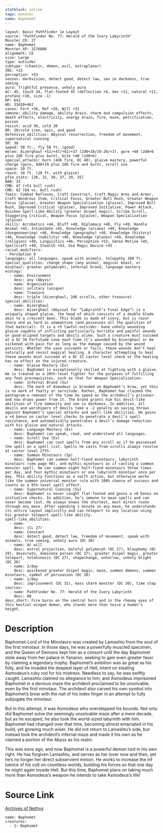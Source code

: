 ```yaml
---
statblock: inline
tags: monster
name: Baphomet
---
```

```statblock
layout: Basic Pathfinder 1e Layout
source: "Pathfinder No. 77: Herald of the Ivory Labyrinth"
Monster_CR: 27
name: Baphomet
Monster_XP: 3276800
alignment: CE
size: Large
type: outsider
subtype: (chaotic, demon, evil, extraplanar)
INI: +23
perception: +53
senses: darkvision, detect good, detect law, see in darkness, true seeing
aura: frightful presence, unholy aura
AC: 45, touch 34, flat-footed 45 (deflection +4, dex +11, natural +11, profane +10, size -1)
HP: 643
HD: 33d10+462
saves: Fort +36, Ref +26, Will +31
immune: ability damage, ability drain, charm and compulsion effects, death effects, electricity, energy drain, fire, maze, petrification, poison
resist: acid 30, cold 30
DR: 20/cold iron, epic, and good
defensive_abilities: Abyssal resurrection, freedom of movement, supernatural cunning
SR: 38
speed: 50 ft., fly 50 ft. (good)
melee: Aizerghaul +52/+47/+42/+37 (2d8+28/19-20/×3), gore +40 (2d8+6 plus 2d6 fire plus burn), bite +40 (1d8+6)
special_attacks: burn (4d6 fire, DC 40), glaive mastery, powerful charge (gore, 4d8+19 plus 2d6 fire and burn), scroll use
space: 10 ft.
reach: 10 ft. (20 ft. with glaive)
pf1e_stats: [36, 32, 38, 37, 29, 35]
BAB: 33
CMB: 47 (+51 bull rush)
CMD: 82 (84 vs. bull rush)
feats: Combat Reflexes, Craft Construct, Craft Magic Arms and Armor, Craft Wondrous Item, Critical Focus, Greater Bull Rush, Greater Weapon Focus (glaive), Greater Weapon Specialization (glaive), Improved Bull Rush, Improved Critical (glaive), Improved Initiative, Power Attack, Quicken Spell-Like Ability (greater dispel magic), Scribe Scroll, Staggering Critical, Weapon Focus (glaive), Weapon Specialization (glaive)
skills: Acrobatics +44, Bluff +48, Diplomacy +48, Fly +49, Handle Animal +45, Intimidate +45, Knowledge (arcana) +49, Knowledge (dungeoneering) +46, Knowledge (geography) +46, Knowledge (history) +46, Knowledge (nobility) +46, Knowledge (planes) +49, Knowledge (religion) +49, Linguistics +46, Perception +53, Sense Motive +45, Spellcraft +49, Stealth +43, Use Magic Device +45
racial_modifiers:
- Perception 8
languages: all languages, speak with animals, telepathy 300 ft.
special_qualities: change shape (any animal, magical beast, or minotaur; greater polymorph), infernal brand, language mastery
ecology:
  - name: Environment
    desc: any (Abyss)
  - name: Organisation
    desc: solitary (unique)
  - name: Treasure
    desc: triple (Aizerghaul, 2d6 scrolls, other treasure)
special_abilities:
  - name: Aizerghaul
    desc: Aizerghaul (Abyssal for ”Labyrinth’s Final Edge”) is a uniquely shaped glaive, the head of which consists of a double blade akin to a crescent moon. This blade is made of ivory, but is razor sharp and as hard as adamantine (and possesses all the qualities of that material). It is a +5 lawful-outsider- bane unholy wounding glaive capable of inflicting particularly horrible and painful wounds on good-aligned targets and devils alike. Such a creature must succeed at a DC 38 Fortitude save each time it’s wounded by Aizerghaul or be sickened with pain for as long as the damage caused by the wound persists. Whether the save succeeds or fails, these wounds don’t heal naturally and resist magical healing. A character attempting to heal these wounds must succeed at a DC 32 caster level check or the healing has no effect on the injured creature.
  - name: Glaive Mastery (Ex)
    desc: Baphomet is exceptionally skilled at fighting with a glaive. He is treated as a 20th-level fighter for the purposes of fulfilling any feat prerequisites, such as that for Weapon Specialization.
  - name: Infernal Brand (Su)
    desc: The mark of Asmodeus is branded on Baphomet’s brow, yet this is no mark of fealty or servitude. Rather, Baphomet has claimed the pentagram-a remnant of the time he spend as the archdevil’s prisoner-and now draws power from it. The brand grants him his devil-like abilities of fire immunity and see in darkness. In addition, all devils and worshipers of devils take a -2 penalty on saving throws against Baphomet’s special attacks and spell-like abilities. He gains a +4 bonus on caster level checks to penetrate a devil’s spell resistance, and automatically penetrates a devil’s damage reduction with his glaive and natural attacks.
  - name: Language Mastery (Ex)
    desc: Baphomet can speak, read, and understand all languages.
  - name: Scroll Use (Ex)
    desc: Baphomet can cast spells from any scroll as if he possessed the spell on a spell list. Spells he casts from scrolls always resolve at caster level 27th.
  - name: Summon Minotaurs (Sp)
    desc: Baphomet can summon half-fiend minotaurs, labyrinth minotaurs (see page 90), and mythic minotaurs as if casting a summon monster spell. He can summon eight half-fiend minotaurs three times per day, and four mythic minotaurs or one labyrinth minotaur once per day. This ability functions as a swift action, but otherwise works like the summon universal monster rule with 100% chance of success and counts as a 9th-level spell effect.
  - name: Supernatural Cunning (Su)
    desc: Baphomet is never caught flat-footed and gains a +8 bonus on initiative checks. In addition, he’s immune to maze spells and can never become lost. He always knows the shortest, most direct route through any maze. After spending 1 minute in any maze, he understands its entire layout implicitly and can teleport to any location using his greater teleport spell-like ability.
spell-like_abilities:
  - name:
    desc: (CL 27)
  - name: Constant
    desc: detect good, detect law, freedom of movement, speak with animals, true seeing, unholy aura (DC 30)
  - name: At will
    desc: astral projection, baleful polymorph (DC 27), blasphemy (DC 29), desecrate, dominate person (DC 27), greater dispel magic, greater teleport, telekinesis (DC 27), shapechange, unhallow, unholy blight (DC 26)
  - name: 3/day
    desc: quickened greater dispel magic, maze, summon demons, summon minotaurs, symbol of persuasion (DC 28)
  - name: 1/day
    desc: imprisonment (DC 31), mass charm monster (DC 30), time stop
sources:
  - name: Pathfinder No. 77: Herald of the Ivory Labyrinth
    desc: 88
desc_short: Fire burns on the central horn and in the rheumy eyes of this bestial winged demon, who stands more than twice a human’s height.
```
# Description
Baphomet-Lord of the Minotaurs-was created by Lamashtu from the soul of the first minotaur. In those days, he was a powerfully muscled specimen, and the Queen of Demons kept him as a consort until the day Baphomet stole away from her palace in Yanaron, seeking to gain even greater favor by claiming a legendary trophy. Baphomet’s ambition was as great as his folly, and he invaded the deepest layer of Hell, intent on stealing Asmodeus’s ruby rod for his mistress. Needless to say, he was swiftly caught. Lamashtu claimed no allegiance to him, and Asmodeus imprisoned Baphomet in a devious maze the archdevil proclaimed to be unsolvable, even by the first minotaur. The archdevil also carved his own symbol into Baphomet’s brow with the nail of his index finger in an attempt to fully subjugate the minotaur.

But in this attempt, it was Asmodeus who overstepped his bounds. Not only did Baphomet solve the seemingly unsolvable maze after a mere decade, but as he escaped, he also took the world-sized labyrinth with him. Baphomet had changed over that time, becoming almost emaciated in his build, yet growing much wiser. He did not return to Lamashtu’s side, but instead took the archdevil’s infernal maze and made it his own as he claimed a portion of the Abyss as his realm.

This was eons ago, and now Baphomet is a powerful demon lord in his own right. He has forgiven Lamashtu, and serves as her lover now and then, yet he’s no longer her direct subservient minion. He works to increase the inf luence of his cult on countless worlds, building his forces so that one day he might again invade Hell. But this time, Baphomet plans on taking much more than Asmodeus’s weapon-he intends to take Asmodeus’s life!
# Source Link
[Archives of Nethys](https://aonprd.com/MonsterDisplay.aspx?ItemName=Baphomet)
```encounter-table
name: Baphomet
creatures:
  - 1: Baphomet
```
